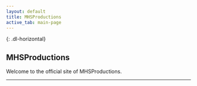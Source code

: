 ```yaml
---
layout: default
title: MHSProductions
active_tab: main-page
---
```

{: .dl-horizontal}

## MHSProductions

Welcome to the official site of MHSProductions.

---
